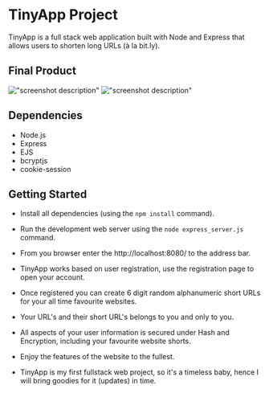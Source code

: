 # TinyApp Project

TinyApp is a full stack web application built with Node and Express that allows users to shorten long URLs (à la bit.ly).

## Final Product

!["screenshot description"](#)
!["screenshot description"](#)

## Dependencies

- Node.js
- Express
- EJS
- bcryptjs
- cookie-session

## Getting Started

- Install all dependencies (using the `npm install` command).
- Run the development web server using the `node express_server.js` command.
- From you browser enter the http://localhost:8080/ to the address bar.
- TinyApp works based on user registration, use the registration page to open your account.
- Once registered you can create 6 digit random alphanumeric short URLs for your all time favourite websites.
- Your URL's and their short URL's belongs to you and only to you.
- All aspects of your user information is secured under Hash and Encryption, including your favourite website shorts.
- Enjoy the features of the website to the fullest.


- TinyApp is my first fullstack web project, so it's a timeless baby, hence I will bring goodies for it (updates) in time.